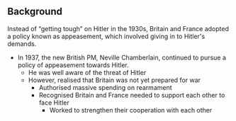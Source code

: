 ## Background

Instead of “getting tough” on Hitler in the 1930s, Britain and France adopted a policy known as appeasement, which involved giving in to Hitler's demands.

- In 1937, the new British PM, Neville Chamberlain, continued to pursue a policy of appeasement towards Hitler.
    - He was well aware of the threat of Hitler
    - However, realised that Britain was not yet prepared for war
        - Authorised massive spending on rearmament
        - Recognised Britain and France needed to support each other to face Hitler
            - Worked to strengthen their cooperation with each other

